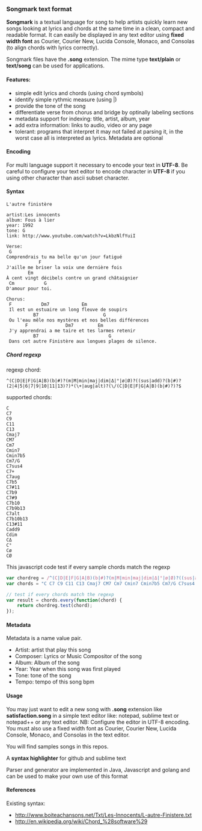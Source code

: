 ### Songmark text format

**Songmark** is a textual language for song to help artists quickly learn new songs looking at lyrics and chords at the same time in a clean, compact and readable format. It can easily be displayed in any text editor using **fixed width font** as Courier, Courier New, Lucida Console, Monaco, and Consolas (to align chords with lyrics correctly).

Songmark files have the **.song** extension. The mime type **text/plain** or **text/song** can be used for applications.

#### Features:
 - simple edit lyrics and chords (using chord symbols)
 - identify simple rythmic measure (using |)
 - provide the tone of the song
 - differentiate verse from chorus and bridge by optinally labeling sections 
 - metadata support for indexing: title, artist, album, year
 - add extra information: links to audio, video or any page
 - tolerant: programs that interpret it may not failed at parsing it, in the worst case all is interpreted as lyrics. Metadata are optional

#### Encoding
For multi language support it necessary to encode your text in **UTF-8**. 
Be careful to configure your text editor to encode character in **UTF-8** if you using other character than ascii subset character.

#### Syntax

```
L'autre finistère

artist:Les innocents
album: Fous à lier
year: 1992
tone: G
link: http://www.youtube.com/watch?v=LkbzNlfYuiI

Verse:
 G 
Comprendrais tu ma belle qu'un jour fatigué
            F 
J'aille me briser la voix une dernière fois
        Em 
À cent vingt décibels contre un grand châtaignier
 Cm           G 
D'amour pour toi.

Chorus:
 F           Dm7            Em 
 Il est un estuaire un long fleuve de soupirs
          B7                        G 
 Ou l'eau mêle nos mystères et nos belles différences
       F              Dm7         Em 
 J'y apprendrai a me taire et tes larmes retenir
          B7                          G 
 Dans cet autre Finistère aux longues plages de silence.
```

##### Chord regexp

regexp chord:
```
^(C|D|E|F|G|A|B)(b|#)?(m|M|min|maj|dim|Δ|°|ø|Ø)?((sus|add)?(b|#)?(2|4|5|6|7|9|10|11|13)?)*(\+|aug|alt)?(\/(C|D|E|F|G|A|B)(b|#)?)?$
```
supported chords:

```
C
C7
C9
C11
C13
Cmaj7 
CM7
Cm7	
Cmin7
Cmin7b5	
Cm7/G		
C7sus4			
C7+ 	
C7aug
C7b5		
C7#11		
C7b9		
C7#9		
C7b10
C7b9b13	
C7alt		
C7b10b13
C13#11
Cadd9
Cdim
CΔ
C°
Cø
CØ
```

This javascript code test if every sample chords match the regexp
```javascript
var chordreg = /^(C|D|E|F|G|A|B)(b|#)?(m|M|min|maj|dim|Δ|°|ø|Ø)?((sus|add)?(b|#)?(2|4|5|6|7|9|10|11|13)?)*(\+|aug|alt)?(\/(C|D|E|F|G|A|B)(b|#)?)?$/;
var chords = "C C7 C9 C11 C13 Cmaj7 CM7 Cm7 Cmin7 Cmin7b5 Cm7/G C7sus4 C7+ C7aug C7b5 C7#11 C7b9 C7#9 C7b10 C7b9b13 C7alt C7b10b13 C13#11".split(" ");

// test if every chords match the regexp
var result = chords.every(function(chord) {
    return chordreg.test(chord);
});
```
#### Metadata
Metadata is a name value pair. 
 - Artist: artist that play this song
 - Composer: Lyrics or Music Compositor of the song
 - Album: Album of the song
 - Year: Year when this song was first played
 - Tone: tone of the song
 - Tempo: tempo of this song bpm

#### Usage
You may just want to edit a new song with **.song** extension like **satisfaction.song** in a simple text editor like: notepad, sublime text or notepad++ or any text editor. NB: Configure the editor in UTF-8 encoding. You must also use a fixed width font as Courier, Courier New, Lucida Console, Monaco, and Consolas in the text editor. 

You will find samples songs in this repos.

A **syntax highlighter** for github and sublime text

Parser and generator are implemented in Java, Javascript and golang and can be used to make your own use of this format

#### References
Existing syntax:
 - http://www.boiteachansons.net/Txt/Les-Innocents/L-autre-Finistere.txt
 - http://en.wikipedia.org/wiki/Chord_%28software%29
 
